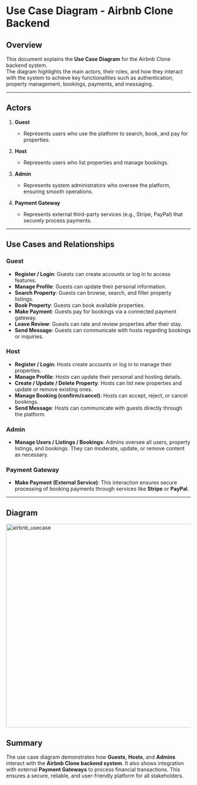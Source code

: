 # Use Case Diagram - Airbnb Clone Backend

## Overview
This document explains the **Use Case Diagram** for the Airbnb Clone backend system.  
The diagram highlights the main actors, their roles, and how they interact with the system to achieve key functionalities such as authentication, property management, bookings, payments, and messaging.

---

## Actors
1. **Guest**
   - Represents users who use the platform to search, book, and pay for properties.
   
2. **Host**
   - Represents users who list properties and manage bookings.
   
3. **Admin**
   - Represents system administrators who oversee the platform, ensuring smooth operations.
   
4. **Payment Gateway**
   - Represents external third-party services (e.g., Stripe, PayPal) that securely process payments.

---

## Use Cases and Relationships

### Guest
- **Register / Login**: Guests can create accounts or log in to access features.
- **Manage Profile**: Guests can update their personal information.
- **Search Property**: Guests can browse, search, and filter property listings.
- **Book Property**: Guests can book available properties.
- **Make Payment**: Guests pay for bookings via a connected payment gateway.
- **Leave Review**: Guests can rate and review properties after their stay.
- **Send Message**: Guests can communicate with hosts regarding bookings or inquiries.

### Host
- **Register / Login**: Hosts create accounts or log in to manage their properties.
- **Manage Profile**: Hosts can update their personal and hosting details.
- **Create / Update / Delete Property**: Hosts can list new properties and update or remove existing ones.
- **Manage Booking (confirm/cancel)**: Hosts can accept, reject, or cancel bookings.
- **Send Message**: Hosts can communicate with guests directly through the platform.

### Admin
- **Manage Users / Listings / Bookings**: Admins oversee all users, property listings, and bookings. They can moderate, update, or remove content as necessary.

### Payment Gateway
- **Make Payment (External Service)**: This interaction ensures secure processing of booking payments through services like **Stripe** or **PayPal**.

---

## Diagram

<img width="768" height="555" alt="airbnb_usecase" src="https://github.com/user-attachments/assets/d335c3ff-7d88-4f1c-bba7-4e8e85e99444" />

## Summary
The use case diagram demonstrates how **Guests**, **Hosts**, and **Admins** interact with the **Airbnb Clone backend system**. It also shows integration with external **Payment Gateways** to process financial transactions. This ensures a secure, reliable, and user-friendly platform for all stakeholders.

